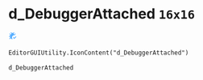 # d_DebuggerAttached `16x16`
<img src="/img/d_DebuggerAttached.png" width=16 height=16>

``` CSharp
EditorGUIUtility.IconContent("d_DebuggerAttached")
```
```
d_DebuggerAttached
```
